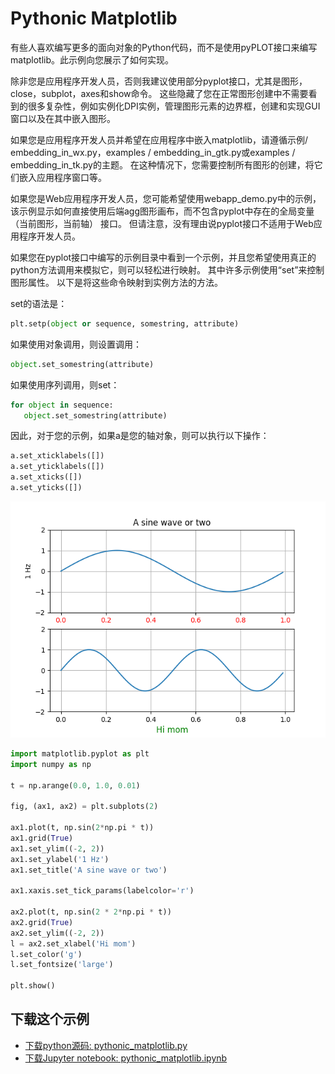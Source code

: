 # Pythonic Matplotlib

有些人喜欢编写更多的面向对象的Python代码，而不是使用pyPLOT接口来编写matplotlib。此示例向您展示了如何实现。

除非您是应用程序开发人员，否则我建议使用部分pyplot接口，尤其是图形，close，subplot，axes和show命令。 这些隐藏了您在正常图形创建中不需要看到的很多复杂性，例如实例化DPI实例，管理图形元素的边界框，创建和实现GUI窗口以及在其中嵌入图形。

如果您是应用程序开发人员并希望在应用程序中嵌入matplotlib，请遵循示例/ embedding_in_wx.py，examples / embedding_in_gtk.py或examples / embedding_in_tk.py的主题。 在这种情况下，您需要控制所有图形的创建，将它们嵌入应用程序窗口等。

如果您是Web应用程序开发人员，您可能希望使用webapp_demo.py中的示例，该示例显示如何直接使用后端agg图形画布，而不包含pyplot中存在的全局变量（当前图形，当前轴） 接口。 但请注意，没有理由说pyplot接口不适用于Web应用程序开发人员。

如果您在pyplot接口中编写的示例目录中看到一个示例，并且您希望使用真正的python方法调用来模拟它，则可以轻松进行映射。 其中许多示例使用“set”来控制图形属性。 以下是将这些命令映射到实例方法的方法。

set的语法是：

```python
plt.setp(object or sequence, somestring, attribute)
```

如果使用对象调用，则设置调用：

```python
object.set_somestring(attribute)
```

如果使用序列调用，则set：

```python
for object in sequence:
   object.set_somestring(attribute)
```

因此，对于您的示例，如果a是您的轴对象，则可以执行以下操作：

```python
a.set_xticklabels([])
a.set_yticklabels([])
a.set_xticks([])
a.set_yticks([])
```

![](/static/images/gallery/sphx_glr_pythonic_matplotlib_001.png)

```python
import matplotlib.pyplot as plt
import numpy as np

t = np.arange(0.0, 1.0, 0.01)

fig, (ax1, ax2) = plt.subplots(2)

ax1.plot(t, np.sin(2*np.pi * t))
ax1.grid(True)
ax1.set_ylim((-2, 2))
ax1.set_ylabel('1 Hz')
ax1.set_title('A sine wave or two')

ax1.xaxis.set_tick_params(labelcolor='r')

ax2.plot(t, np.sin(2 * 2*np.pi * t))
ax2.grid(True)
ax2.set_ylim((-2, 2))
l = ax2.set_xlabel('Hi mom')
l.set_color('g')
l.set_fontsize('large')

plt.show()
```

## 下载这个示例
            
- [下载python源码: pythonic_matplotlib.py](https://matplotlib.org/_downloads/pythonic_matplotlib.py)
- [下载Jupyter notebook: pythonic_matplotlib.ipynb](https://matplotlib.org/_downloads/pythonic_matplotlib.ipynb)